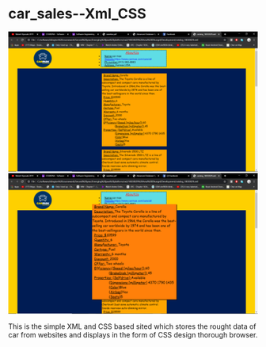 # car_sales--Xml_CSS

<img src="Screenshots/Screenshot (120).png" >

<img src="Screenshots/Screenshot (121).png" >

This is the simple XML and CSS based sited which stores the rought data of car from websites and displays in the form of 
CSS design thorough browser.
